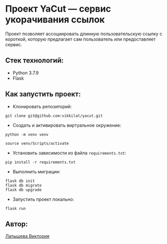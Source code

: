 # Проект YaCut — сервис укорачивания ссылок

Проект позволяет ассоциировать длинную пользовательскую ссылку с короткой, которую предлагает сам пользователь или предоставляет сервис.

## Стек технологий:

* Python 3.7.9
* Flask

## Как запустить проект:

* Клонировать репозиторий:

```
git clone git@github.com:vikkilat/yacut.git
```

* Cоздать и активировать виртуальное окружение:

```
python -m venv venv
```

```
source venv/Scripts/activate
```

* Установить зависимости из файла ```requirements.txt```:

```
pip install -r requirements.txt
```

* Выполнить миграции:
```
flask db init
flask db migrate
flask db upgrade
```

* Запустить проект локально:
```
flask run
```

## Автор:
[Латышева Виктория](https://github.com/vikkilat)